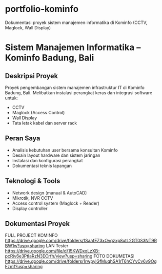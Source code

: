 # portfolio-kominfo
Dokumentasi proyek sistem manajemen informatika di Kominfo (CCTV, Maglock, Wall Display)
# Sistem Manajemen Informatika – Kominfo Badung, Bali

## Deskripsi Proyek
Proyek pengembangan sistem manajemen infrastruktur IT di Kominfo Badung, Bali. Melibatkan instalasi perangkat keras dan integrasi software untuk:
- CCTV
- Maglock (Access Control)
- Wall Display
- Tata letak kabel dan server rack

## Peran Saya
- Analisis kebutuhan user bersama konsultan Kominfo
- Desain layout hardware dan sistem jaringan
- Instalasi dan konfigurasi perangkat
- Dokumentasi teknis lapangan

## Teknologi & Tools
- Network design (manual & AutoCAD)
- Mikrotik, NVR CCTV
- Access control system (Maglock + Reader)
- Display controller

## Dokumentasi Proyek
FULL PROJECT KOMINFO https://drive.google.com/drive/folders/1SaafEZ3xOvqzxp8utL2GT0S3NT9RBW1w?usp=sharing
LAN Tester https://drive.google.com/file/d/15KWDxoLzXB-pcRiv6e3PtlaRzN3ECrfh/view?usp=sharing
FOTO DOKUMETASI https://drive.google.com/drive/folders/1rwpyiGfMuqhSA1rT6hCYvCv6v9OgFzmf?usp=sharing
